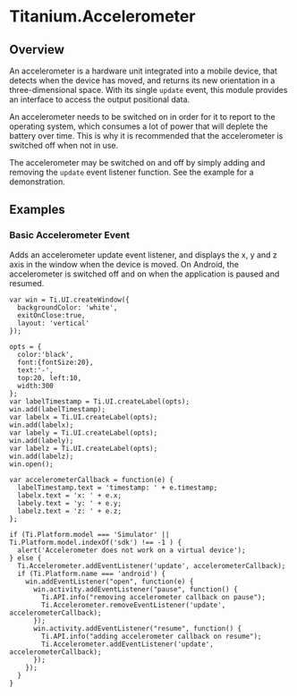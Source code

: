 # Titanium.Accelerometer

<ProxySummary/>

## Overview

An accelerometer is a hardware unit integrated into a mobile device, that detects when the 
device has moved, and returns its new orientation in a three-dimensional space. With its 
single `update` event, this module provides an interface to access the output positional data.

An accelerometer needs to be switched on in order for it to report to the operating system, 
which consumes a lot of power that will deplete the battery over time. This is why it is 
recommended that the accelerometer is switched off when not in use.

The accelerometer may be switched on and off by simply adding and removing the `update` 
event listener function. See the example for a demonstration.

## Examples

### Basic Accelerometer Event

Adds an accelerometer update event listener, and displays the x, y and z axis in the 
window when the device is moved. On Android, the accelerometer is switched off and on when 
the application is paused and resumed.

    var win = Ti.UI.createWindow({
      backgroundColor: 'white',
      exitOnClose:true,
      layout: 'vertical'
    });
    
    opts = {
      color:'black',
      font:{fontSize:20},
      text:'-',
      top:20, left:10,
      width:300
    };
    var labelTimestamp = Ti.UI.createLabel(opts);
    win.add(labelTimestamp);
    var labelx = Ti.UI.createLabel(opts);
    win.add(labelx);
    var labely = Ti.UI.createLabel(opts);
    win.add(labely);
    var labelz = Ti.UI.createLabel(opts);
    win.add(labelz);
    win.open();
    
    var accelerometerCallback = function(e) {
      labelTimestamp.text = 'timestamp: ' + e.timestamp;
      labelx.text = 'x: ' + e.x;
      labely.text = 'y: ' + e.y;
      labelz.text = 'z: ' + e.z;
    };
    
    if (Ti.Platform.model === 'Simulator' || Ti.Platform.model.indexOf('sdk') !== -1 ) {
      alert('Accelerometer does not work on a virtual device');
    } else {
      Ti.Accelerometer.addEventListener('update', accelerometerCallback);
      if (Ti.Platform.name === 'android') {
        win.addEventListener("open", function(e) {
          win.activity.addEventListener("pause", function() {
            Ti.API.info("removing accelerometer callback on pause");
            Ti.Accelerometer.removeEventListener('update', accelerometerCallback);
          });
          win.activity.addEventListener("resume", function() {
            Ti.API.info("adding accelerometer callback on resume");
            Ti.Accelerometer.addEventListener('update', accelerometerCallback);
          });
        });
      }
    }

<ApiDocs/>
